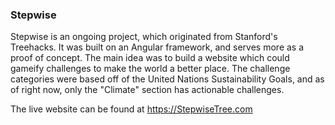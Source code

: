 ### Stepwise

Stepwise is an ongoing project, which originated from Stanford's Treehacks. 
It was built on an Angular framework, and serves more as a proof of concept.
The main idea was to build a website which could gameify challenges to make the world a better place. The challenge categories were based off of the United Nations Sustainability Goals, and as of right now, only the "Climate" section has actionable challenges. 

The live website can be found at https://StepwiseTree.com
